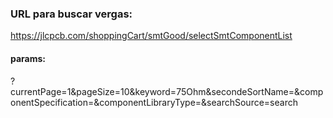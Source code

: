 ### URL para buscar vergas:
https://jlcpcb.com/shoppingCart/smtGood/selectSmtComponentList
#### params:
?currentPage=1&pageSize=10&keyword=75Ohm&secondeSortName=&componentSpecification=&componentLibraryType=&searchSource=search